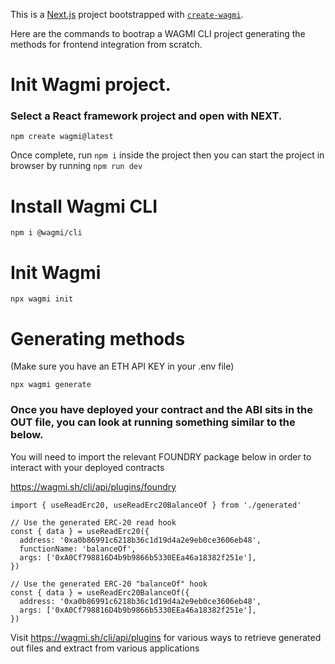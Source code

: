 This is a [Next.js](https://nextjs.org) project bootstrapped with [`create-wagmi`](https://github.com/wevm/wagmi/tree/main/packages/create-wagmi).


Here are the commands to bootrap a WAGMI CLI project generating the methods for frontend integration
from scratch.

# Init Wagmi project. 
### Select a React framework project and open with NEXT.

```npm create wagmi@latest```

Once complete, run ```npm i``` inside the project
then you can start the project in browser by running ```npm run dev```

# Install Wagmi CLI

```
npm i @wagmi/cli
```

# Init Wagmi

```npx wagmi init```

# Generating methods

(Make sure you have an ETH API KEY in your .env file)

```
npx wagmi generate
```

### Once you have deployed your contract and the ABI sits in the OUT file, you can look at running something similar to the below.

You will need to import the relevant FOUNDRY package below in order to interact with your deployed contracts

https://wagmi.sh/cli/api/plugins/foundry

```
import { useReadErc20, useReadErc20BalanceOf } from './generated'

// Use the generated ERC-20 read hook
const { data } = useReadErc20({
  address: '0xa0b86991c6218b36c1d19d4a2e9eb0ce3606eb48',
  functionName: 'balanceOf',
  args: ['0xA0Cf798816D4b9b9866b5330EEa46a18382f251e'],
})

// Use the generated ERC-20 "balanceOf" hook
const { data } = useReadErc20BalanceOf({
  address: '0xa0b86991c6218b36c1d19d4a2e9eb0ce3606eb48',
  args: ['0xA0Cf798816D4b9b9866b5330EEa46a18382f251e'],
})
```

Visit https://wagmi.sh/cli/api/plugins for various ways to retrieve generated out files and extract from various applications


